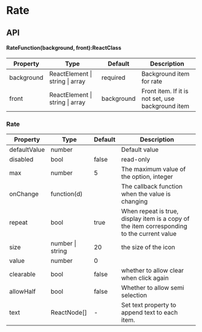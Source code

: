 # Rate

<example />

## API

#### RateFunction(background, front):ReactClass

| Property | Type | Default | Description |
| --- | --- | --- | --- |
| background | ReactElement \| string \| array | required | Background item for rate |
| front | ReactElement \| string \| array | background | Front item. If it is not set, use background item |

### Rate

| Property | Type | Default | Description |
| --- | --- | --- | --- |
| defaultValue | number | | Default value |
| disabled | bool | false | read-only |
| max | number | 5 | The maximum value of the option, integer |
| onChange | function(d) | | The callback function when the value is changing |
| repeat | bool | true | When repeat is true, display item is a copy of the item corresponding to the current value |
| size | number \| string | 20 | the size of the icon |
| value | number | 0 | |
| clearable | bool | false | whether to allow clear when click again |
| allowHalf | bool | false | Whether to allow semi selection |
| text | ReactNode[] | - | Set text property to append text to each item. |